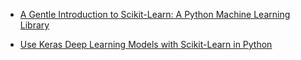 
- [A Gentle Introduction to Scikit-Learn: A Python Machine Learning Library](http://machinelearningmastery.com/a-gentle-introduction-to-scikit-learn-a-python-machine-learning-library/)


- [Use Keras Deep Learning Models with Scikit-Learn in Python](http://machinelearningmastery.com/use-keras-deep-learning-models-scikit-learn-python/)
